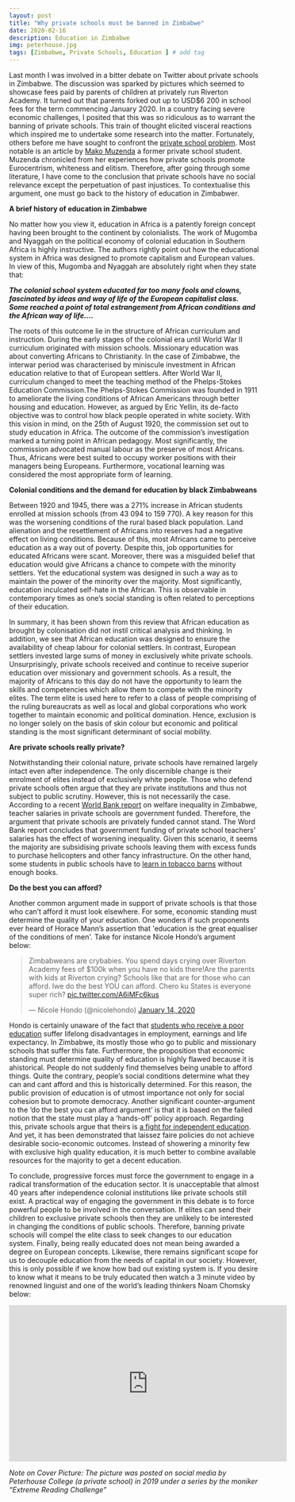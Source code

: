 ```yaml
---
layout: post
title: "Why private schools must be banned in Zimbabwe"
date: 2020-02-16
description: Education in Zimbabwe
img: peterhouse.jpg
tags: [Zimbabwe, Private Schools, Education ] # add tag
---
```


Last month I was involved in a bitter debate on Twitter about private schools in Zimbabwe. The discussion was sparked by pictures which seemed to showcase fees paid by parents of children at privately run Riverton Academy. It turned out that parents forked out up to USD$6 200 in school fees for the term commencing January 2020. In a country facing severe economic challenges, I posited that this was so ridiculous as to warrant the banning of private schools. This train of thought elicited visceral reactions which inspired me to undertake some research into the matter. Fortunately, others before me have sought to confront the [private school problem](https://www.theguardian.com/education/2019/jan/13/public-schools-david-kynaston-francis-green-engines-of-privilege). Most notable is an article by [Mako Muzenda](https://thisisafrica.me/politics-and-society/do-zimbabwes-private-schools-have-a-problem/) a former private school student. Muzenda chronicled from her experiences how private schools promote Eurocentrism, whiteness and elitism. Therefore, after going through some literature, I have come to the conclusion that private schools have no social relevance except the perpetuation of past injustices. To contextualise this argument, one must go back to the history of education in Zimbabwer.

**A brief history of education in Zimbabwe**

No matter how you view it, education in Africa is a patently foreign concept having been brought to the continent by colonialists. The work of Mugomba and Nyaggah on the political economy of colonial education in Southern Africa is highly instructive. The authors rightly point out how the educational system in Africa was designed to promote capitalism and European values. In view of this, Mugomba and Nyaggah are absolutely right when they state that:

**_The colonial school system educated far too many fools and clowns, fascinated by ideas and way of life of the European capitalist class. Some reached a point of total estrangement from African conditions and the African way of life…._**

The roots of this outcome lie in the structure of African curriculum and instruction. During the early stages of the colonial era until World War II curriculum originated with mission schools. Missionary education was about converting Africans to Christianity. In the case of Zimbabwe, the interwar period was characterised by miniscule investment in African education relative to that of European settlers. After World War II, curriculum changed to meet the teaching method of the Phelps-Stokes Education Commission.The Phelps-Stokes Commission was founded in 1911 to ameliorate the living conditions of African Americans through better housing and education. However, as argued by Eric Yellin, its de-facto objective was to control how black people operated in white society. With this vision in mind, on the 25th of August 1920, the commission set out to study education in Africa. The outcome of the commission’s investigation marked a turning point in African pedagogy. Most significantly, the commission advocated manual labour as the preserve of most Africans. Thus, Africans were best suited to occupy worker positions with their managers being Europeans. Furthermore, vocational learning was considered the most appropriate form of learning.

**Colonial conditions and the demand for education by black Zimbabweans**

Between 1920 and 1945, there was a 271% increase in African students enrolled at mission schools (from 43 094 to 159 770). A key reason for this was the worsening conditions of the rural based black population. Land alienation and the resettlement of Africans into reserves had a negative effect on living conditions. Because of this, most Africans came to perceive education as a way out of poverty. Despite this, job opportunities for educated Africans were scant. Moreover, there was a misguided belief that education would give Africans a chance to compete with the minority settlers. Yet the educational system was designed in such a way as to maintain the power of the minority over the majority. Most significantly, education inculcated self-hate in the African. This is observable in contemporary times as one’s social standing is often related to perceptions of their education.

In summary, it has been shown from this review that African education as brought by colonisation did not instil critical analysis and thinking. In addition, we see that African education was designed to ensure the availability of cheap labour for colonial settlers. In contrast, European settlers invested large sums of money in exclusively white private schools. Unsurprisingly, private schools received and continue to receive superior education over missionary and government schools. As a result, the majority of Africans to this day do not have the opportunity to learn the skills and competencies which allow them to compete with the minority elites. The term elite is used here to refer  to a class of people comprising of the ruling bureaucrats as well as local and global corporations who work together to maintain economic and political domination. Hence, exclusion is no longer solely on the basis of skin colour but economic and political standing is the most significant determinant of social mobility.

**Are private schools really private?**

Notwithstanding their colonial nature, private schools have remained largely intact even after independence. The only discernible change is their enrolment of elites instead of exclusively white people. Those who defend private schools often argue that they are private institutions and thus not subject to public scrutiny. However, this is not necessarily the case. According to a recent [World Bank report](http://documents.worldbank.org/curated/en/401741564730349122/Analysis-of-Spatial-Patterns-of-Settlement-Internal-Migration-and-Welfare-Inequality-in-Zimbabwe) on welfare inequality in Zimbabwe, teacher salaries in private schools are government funded. Therefore, the argument that private schools are privately funded cannot stand. The Word Bank report concludes that government funding of private school teachers' salaries has the effect of worsening inequality. Given this scenario, it seems the majority are subsidising private schools leaving them with excess funds to purchase helicopters and other fancy infrastructure. On the other hand, some students in public schools have to [learn in tobacco barns](https://www.newsday.co.zw/2016/02/pain-learning-tobacco-barns/) without enough books.

**Do the best you can afford?**

Another common argument made in support of private schools is that those who can’t afford it must look elsewhere. For some, economic standing must determine the quality of your education. One wonders if such proponents ever heard of Horace Mann’s assertion that 'education is the great equaliser of the conditions of men'. Take for instance Nicole Hondo’s argument below:

<blockquote class="twitter-tweet"><p lang="en" dir="ltr">Zimbabweans are crybabies. You spend days crying over Riverton Academy fees of $100k when you have no kids there!Are the parents with kids at Riverton crying? Schools like that are for those who can afford. Iwe do the best YOU can afford. Chero ku States is everyone super rich? <a href="https://t.co/A6iMFc6kus">pic.twitter.com/A6iMFc6kus</a></p>&mdash; Nicole Hondo (@nicolehondo) <a href="https://twitter.com/nicolehondo/status/1216988043254681601?ref_src=twsrc%5Etfw">January 14, 2020</a></blockquote> <script async src="https://platform.twitter.com/widgets.js" charset="utf-8"></script>

Hondo is certainly unaware of the fact that [students who receive a poor education](https://www.britannica.com/topic/Education-The-Great-Equalizer-2119678) suffer lifelong disadvantages in employment, earnings and life expectancy. In Zimbabwe, its mostly those who go to public and missionary schools that suffer this fate. Furthermore, the proposition that economic standing must determine quality of education is highly flawed because it is ahistorical. People do not suddenly find themselves being unable to afford things. Quite the contrary, people’s social conditions determine what they can and cant afford and this is historically determined. For this reason, the public provision of education is of utmost importance not only for social cohesion but to promote democracy. Another significant counter-argument to the ‘do the best you can afford argument’ is that it is based on the failed notion that the state must play a ‘hands-off’ policy approach. Regarding this, private schools argue that theirs is [a fight for independent education](https://www.atschisz.co.zw/history/). And yet, it has been demonstrated that laissez faire policies do not achieve desirable socio-economic outcomes. Instead of showering a minority few with exclusive high quality education, it is much better to combine available resources for the majority to get a decent education.

To conclude, progressive forces must force the government to engage in a radical transformation of the education sector. It is unacceptable that almost 40 years after independence colonial institutions like private schools still exist. A practical way of engaging the government in this debate is to force powerful people to be involved in the conversation. If elites can send their children to exclusive private schools then they are unlikely to be interested in changing the conditions of public schools. Therefore, banning private schools will compel the elite class to seek changes to our education system. Finally, being really educated does not mean being awarded a degree on European concepts. Likewise, there remains significant scope for us to decouple education from the needs of capital in our society. However, this is only possible if we know how bad out existing system is. If you desire to know what it means to be truly educated then watch a 3 minute video by renowned linguist and one of the world’s leading thinkers Noam Chomsky below:

<iframe width="560" height="315" src="https://www.youtube.com/embed/eYHQcXVp4F4" frameborder="0" allow="accelerometer; autoplay; encrypted-media; gyroscope; picture-in-picture" allowfullscreen></iframe>

_Note on Cover Picture: The picture was posted on social media by Peterhouse College (a private school) in 2019 under a series by the moniker “Extreme Reading Challenge”_

[jekyll-docs]: https://jekyllrb.com/docs/home
[jekyll-gh]:   https://github.com/jekyll/jekyll
[jekyll-talk]: https://talk.jekyllrb.com/
